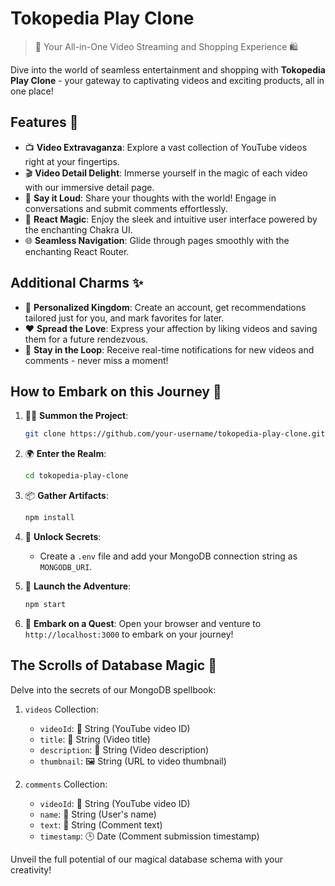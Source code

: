 # Tokopedia Play Clone

> 🎥 Your All-in-One Video Streaming and Shopping Experience 🛍️

Dive into the world of seamless entertainment and shopping with **Tokopedia Play Clone** - your gateway to captivating videos and exciting products, all in one place!

## Features 🚀

- 📺 **Video Extravaganza**: Explore a vast collection of YouTube videos right at your fingertips.
- 🎬 **Video Detail Delight**: Immerse yourself in the magic of each video with our immersive detail page.
- 💬 **Say it Loud**: Share your thoughts with the world! Engage in conversations and submit comments effortlessly.
- 🔮 **React Magic**: Enjoy the sleek and intuitive user interface powered by the enchanting Chakra UI.
- 🌐 **Seamless Navigation**: Glide through pages smoothly with the enchanting React Router.

## Additional Charms ✨

- 👑 **Personalized Kingdom**: Create an account, get recommendations tailored just for you, and mark favorites for later.
- ❤️ **Spread the Love**: Express your affection by liking videos and saving them for a future rendezvous.
- 🚀 **Stay in the Loop**: Receive real-time notifications for new videos and comments - never miss a moment!

## How to Embark on this Journey 🌟

1. 🧙‍♂️ **Summon the Project**:
   ```bash
   git clone https://github.com/your-username/tokopedia-play-clone.git
   ```

2. 🌍 **Enter the Realm**:
   ```bash
   cd tokopedia-play-clone
   ```

3. 📦 **Gather Artifacts**:
   ```bash
   npm install
   ```

4. 🔑 **Unlock Secrets**:
   - Create a `.env` file and add your MongoDB connection string as `MONGODB_URI`.

5. 🚀 **Launch the Adventure**:
   ```bash
   npm start
   ```

6. 🌌 **Embark on a Quest**:
   Open your browser and venture to `http://localhost:3000` to embark on your journey!

## The Scrolls of Database Magic 📜

Delve into the secrets of our MongoDB spellbook:

1. `videos` Collection:
   - `videoId`: 🎥 String (YouTube video ID)
   - `title`: 📜 String (Video title)
   - `description`: 📝 String (Video description)
   - `thumbnail`: 🖼️ String (URL to video thumbnail)

2. `comments` Collection:
   - `videoId`: 🎥 String (YouTube video ID)
   - `name`: 📛 String (User's name)
   - `text`: 💬 String (Comment text)
   - `timestamp`: 🕒 Date (Comment submission timestamp)

Unveil the full potential of our magical database schema with your creativity!
